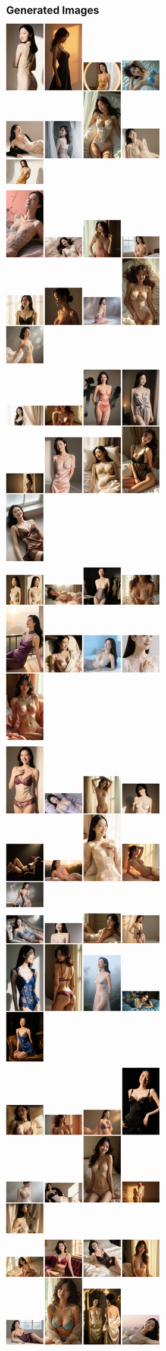 # Generated Images



<img src="2025_09_30_01.webp" width="100"/> <img src="2025_09_30_02.webp" width="100"/> <img src="2025_09_30_03.webp" width="100"/> <img src="2025_09_30_04.webp" width="100"/> <img src="2025_09_30_05.webp" width="100"/> <img src="2025_09_30_06.webp" width="100"/> <img src="2025_09_30_07.webp" width="100"/> <img src="2025_09_30_08.webp" width="100"/> <img src="2025_09_30_09.webp" width="100"/>

<img src="2025_09_30_10.webp" width="100"/> <img src="2025_09_30_11.webp" width="100"/> <img src="2025_09_30_12.webp" width="100"/> <img src="2025_09_30_13.webp" width="100"/> <img src="2025_09_30_14.webp" width="100"/> <img src="2025_09_30_15.webp" width="100"/> <img src="2025_09_30_16.webp" width="100"/> <img src="2025_09_30_17.webp" width="100"/> <img src="2025_09_30_18.webp" width="100"/>

<img src="2025_09_30_19.webp" width="100"/> <img src="2025_09_30_20.webp" width="100"/> <img src="2025_09_30_21.webp" width="100"/> <img src="2025_09_30_22.webp" width="100"/> <img src="2025_09_30_23.webp" width="100"/> <img src="2025_09_30_24.webp" width="100"/> <img src="2025_09_30_25.webp" width="100"/> <img src="2025_09_30_26.webp" width="100"/> <img src="2025_09_30_27.webp" width="100"/>

<img src="2025_09_30_28.webp" width="100"/> <img src="2025_09_30_29.webp" width="100"/> <img src="2025_09_30_30.webp" width="100"/> <img src="2025_09_30_31.webp" width="100"/> <img src="2025_09_30_32.webp" width="100"/> <img src="2025_09_30_33.webp" width="100"/> <img src="2025_09_30_34.webp" width="100"/> <img src="2025_09_30_35.webp" width="100"/> <img src="2025_09_30_36.webp" width="100"/>

<img src="2025_09_30_37.webp" width="100"/> <img src="2025_09_30_38.webp" width="100"/> <img src="2025_09_30_39.webp" width="100"/> <img src="2025_09_30_40.webp" width="100"/> <img src="2025_09_30_41.webp" width="100"/> <img src="2025_09_30_42.webp" width="100"/> <img src="2025_09_30_43.webp" width="100"/> <img src="2025_09_30_44.webp" width="100"/> <img src="2025_09_30_45.webp" width="100"/>

<img src="2025_09_30_46.webp" width="100"/> <img src="2025_09_30_47.webp" width="100"/> <img src="2025_09_30_48.webp" width="100"/> <img src="2025_09_30_49.webp" width="100"/> <img src="2025_09_30_50.webp" width="100"/> <img src="2025_09_30_51.webp" width="100"/> <img src="2025_09_30_52.webp" width="100"/> <img src="2025_09_30_53.webp" width="100"/> <img src="2025_09_30_54.webp" width="100"/>

<img src="2025_09_30_55.webp" width="100"/> <img src="2025_09_30_56.webp" width="100"/> <img src="2025_09_30_57.webp" width="100"/> <img src="2025_09_30_58.webp" width="100"/> <img src="2025_09_30_59.webp" width="100"/> <img src="2025_09_30_60.webp" width="100"/> <img src="2025_09_30_61.webp" width="100"/> <img src="2025_09_30_62.webp" width="100"/> <img src="2025_09_30_63.webp" width="100"/>

<img src="2025_09_30_64.webp" width="100"/> <img src="2025_09_30_65.webp" width="100"/> <img src="2025_09_30_66.webp" width="100"/> <img src="2025_09_30_67.webp" width="100"/> <img src="2025_09_30_68.webp" width="100"/> <img src="2025_09_30_69.webp" width="100"/> <img src="2025_09_30_70.webp" width="100"/> <img src="2025_09_30_71.webp" width="100"/>